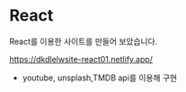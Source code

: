 # React

React를 이용한 사이트를 만들어 보았습니다.

https://dkdlelwsite-react01.netlify.app/

- youtube, unsplash,TMDB api를 이용해 구현
